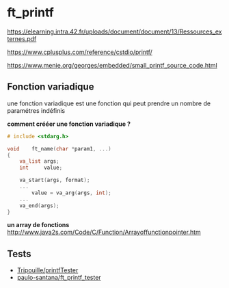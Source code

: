 # ft_printf
https://elearning.intra.42.fr/uploads/document/document/13/Ressources_externes.pdf

https://www.cplusplus.com/reference/cstdio/printf/

https://www.menie.org/georges/embedded/small_printf_source_code.html
## Fonction variadique
une fonction variadique est une fonction qui peut prendre un nombre de paramétres indéfinis

**comment crééer une fonction variadique ?**
```C
# include <stdarg.h>

void	ft_name(char *param1, ...)
{
	va_list	args;
	int		value;

	va_start(args, format);
	...
		value = va_arg(args, int);
	...
	va_end(args);
}
```

**un array de fonctions**
http://www.java2s.com/Code/C/Function/Arrayoffunctionpointer.htm

## Tests
* [Tripouille/printfTester](https://github.com/Tripouille/printfTester)
* [paulo-santana/ft_printf_tester](https://github.com/paulo-santana/ft_printf_tester)
